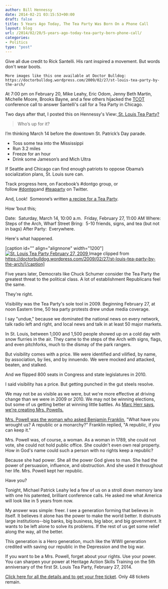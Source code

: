 ```yaml
---
author: Bill Hennessy
date: 2014-02-21 03:15:53+00:00
draft: false
title: 5 Years Ago Today, The Tea Party Was Born On a Phone Call
layout: blog
url: /2014/02/20/5-years-ago-today-tea-party-born-phone-call/
categories:
- Politics
type: "post"
---
```


Give all due credit to Rick Santelli. His rant inspired a movement. But words don't wear boots.



    More images like this one available at Doctor Bulldog: https://doctorbulldog.wordpress.com/2009/02/27/st-louis-tea-party-by-the-arch/
At 7:00 pm on February 20, Mike Leahy, Eric Odom, Jenny Beth Martin, Michelle Moore, Brooks Bayne, and a few others hijacked the [TCOT ](https://tcotreport.com/)conference call to answer Santelli's call for a Tea Party in Chicago.

Two days after that, I posted this on Hennessy's View:[ St. Louis Tea Party?](https://hennessysview.com/2009/02/22/st-louis-tea-party/)


> Who’s up for it?

I’m thinking March 14 before the downtown St. Patrick’s Day parade.

> 
> 
  * Toss some tea into the Mississippi
  * Run 3.2 miles
  * Freeze for an hour
  * Drink some Jameson’s and Mich Ultra

If Seattle and Chicago can find enough patriots to oppose Obama’s socialization plans, St. Louis sure can.

Track progress here, on Facebook’s #dontgo group, or follow [#dontgo](https://search.twitter.com/search?q=dontgo)and [#teaparty](https://search.twitter.com/search?q=teaparty) on Twitter.

And, Look!  Someone’s written [a recipe for a Tea Party](https://theconservativerevolution.com/freedomworks/how-to-organize-your-own-tea-party-protest/).

How ’bout this;

Date:  Saturday, March 14, 10:00 a.m.  Friday, February 27, 11:00 AM
Where:  Steps of the Arch, Wharf Street
Bring:  5-10 friends, signs, and tea (but not in bags)
After Party:  Everywhere.


Here's what happened.

[caption id="" align="alignnone" width="1200"][![St. Louis Tea Party February 27, 2009](https://hennessysview.com/wp-content/uploads/2014/02/st-louis-arch-tea-party-005.jpg)
](https://hennessysview.com/wp-content/uploads/2014/02/st-louis-arch-tea-party-005.jpg) Image clipped from https://doctorbulldog.wordpress.com/2009/02/27/st-louis-tea-party-by-the-arch/[/caption]

Five years later, Democrats like Chuck Schumer consider the Tea Party the greatest threat to the political class. A lot of establishment Republicans feel the same.

They're right.

Visibility was the Tea Party's sole tool in 2009. Beginning February 27, at noon Eastern time, 50 tea party protests drew undue media coverage.

I say "undue," because we dominated the national news on every network, talk radio left and right, and local news and talk in at least 50 major markets.

In St. Louis, between 1,000 and 1,500 people showed up on a cold day with snow flurries in the air. They came to the steps of the Arch with signs, flags, and even pitchforks, much to the dismay of the park rangers.

But visibility comes with a price. We were identified and vilified, by name, by association, by lies, and by innuendo. We were mocked and attacked, beaten, and stalked.

And we flipped 800 seats in Congress and state legislatures in 2010.

I said visibility has a price. But getting punched in the gut steels resolve.

We may not be as visible as we were, but we're more effective at driving change than we were in 2009 or 2010. We may not be winning elections, but some of us getting better at winning little battles. As [Marc Herr says, we're creating Mrs. Powells.](https://www.tncsg.org/)

[Mrs. Powell was the woman who asked Benjamin Franklin](https://www.thenewamerican.com/usnews/constitution/item/7631-a-republic-if-you-can-keep-it), "What have you wrought us? A republic or a monarchy?" Franklin replied, "A republic, if you can keep it."

Mrs. Powell was, of course, a woman. As a woman in 1789, she could not vote, she could not hold public office. She couldn't even own real property. How in God's name could such a person with no rights keep a republic?

Because she had power. She all the power God gives to man. She had the power of persuasion, influence, and obstruction. And she used it throughout her life. Mrs. Powell kept her republic.

Have you?

Tonight, Michael Patrick Leahy led a few of us on a stroll down memory lane with one his patented, brilliant conference calls. He asked me what America will look like in 5 years from now.

My answer was simple: freer. I see a generation forming that believes in itself. It believes it alone has the power to make the world better. It distrusts large institutions--big banks, big business, big labor, and big government. It wants to be left alone to solve its problems. If the rest of us get some relief along the way, all the better.

This generation is a Hero generation, much like the WWII generation credited with saving our republic in the Depression and the big war.

If you want to be a Mrs. Powell, forget about your rights. Use your power. You can sharpen your power at Heritage Action Skills Training on the 5th anniversary of the first St. Louis Tea Party, February 27, 2014.

[Click here for all the details and to get your free ticket](https://www.eventbrite.com/e/stl-skills-tickets-10683495623). Only 48 tickets remain.
